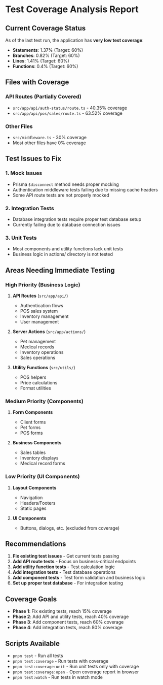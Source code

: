 # Test Coverage Analysis Report

## Current Coverage Status
As of the last test run, the application has **very low test coverage**:

- **Statements**: 1.37% (Target: 60%)
- **Branches**: 0.82% (Target: 60%)
- **Lines**: 1.41% (Target: 60%)
- **Functions**: 0.4% (Target: 60%)

## Files with Coverage

### API Routes (Partially Covered)
- `src/app/api/auth-status/route.ts` - 40.35% coverage
- `src/app/api/pos/sales/route.ts` - 63.52% coverage

### Other Files
- `src/middleware.ts` - 30% coverage
- Most other files have 0% coverage

## Test Issues to Fix

### 1. Mock Issues
- Prisma `$disconnect` method needs proper mocking
- Authentication middleware tests failing due to missing cache headers
- Some API route tests are not properly mocked

### 2. Integration Tests
- Database integration tests require proper test database setup
- Currently failing due to database connection issues

### 3. Unit Tests
- Most components and utility functions lack unit tests
- Business logic in actions/ directory is not tested

## Areas Needing Immediate Testing

### High Priority (Business Logic)
1. **API Routes** (`src/app/api/`)
   - Authentication flows
   - POS sales system
   - Inventory management
   - User management

2. **Server Actions** (`src/app/actions/`)
   - Pet management
   - Medical records
   - Inventory operations
   - Sales operations

3. **Utility Functions** (`src/utils/`)
   - POS helpers
   - Price calculations
   - Format utilities

### Medium Priority (Components)
1. **Form Components**
   - Client forms
   - Pet forms
   - POS forms

2. **Business Components**
   - Sales tables
   - Inventory displays
   - Medical record forms

### Low Priority (UI Components)
1. **Layout Components**
   - Navigation
   - Headers/Footers
   - Static pages

2. **UI Components**
   - Buttons, dialogs, etc. (excluded from coverage)

## Recommendations

1. **Fix existing test issues** - Get current tests passing
2. **Add API route tests** - Focus on business-critical endpoints
3. **Add utility function tests** - Test calculation logic
4. **Add integration tests** - Test database operations
5. **Add component tests** - Test form validation and business logic
6. **Set up proper test database** - For integration testing

## Coverage Goals
- **Phase 1**: Fix existing tests, reach 15% coverage
- **Phase 2**: Add API and utility tests, reach 40% coverage
- **Phase 3**: Add component tests, reach 60% coverage
- **Phase 4**: Add integration tests, reach 80% coverage

## Scripts Available
- `pnpm test` - Run all tests
- `pnpm test:coverage` - Run tests with coverage
- `pnpm test:coverage:unit` - Run unit tests only with coverage
- `pnpm test:coverage:open` - Open coverage report in browser
- `pnpm test:watch` - Run tests in watch mode 